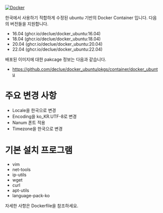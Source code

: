 [![Docker](https://github.com/declue/docker_ubuntu/actions/workflows/docker-publish.yml/badge.svg?branch=main)](https://github.com/declue/docker_ubuntu/actions/workflows/docker-publish.yml)

한국에서 사용하기 적합하게 수정된 ubuntu 기반의 Docker Container 입니다. 
다음의 버전들을 지원합니다.

- 16.04 (ghcr.io/declue/docker_ubuntu:16.04)
- 18.04 (ghcr.io/declue/docker_ubuntu:18.04)
- 20.04 (ghcr.io/declue/docker_ubuntu:20.04)
- 22.04 (ghcr.io/declue/docker_ubuntu:22.04)

배포된 이미지에 대한 pakcage 정보는 다음과 같습니다.
- https://github.com/declue/docker_ubuntu/pkgs/container/docker_ubuntu



# 주요 변경 사항
- Locale을 한국으로 변경
- Encoding을 ko_KR.UTF-8로 변경
- Nanum 폰트 적용
- Timezone을 한국으로 변경

# 기본 설치 프로그램
- vim
- net-tools
- ip-utils
- wget
- curl
- apt-utils
- language-pack-ko

자세한 사항은 Dockerfile을 참조하세요.
